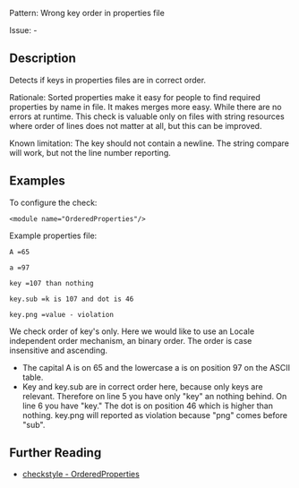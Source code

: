 Pattern: Wrong key order in properties file

Issue: -

## Description

Detects if keys in properties files are in correct order. 

Rationale: Sorted properties make it easy for people to find required properties by name in file. It makes merges more easy. While there are no errors at runtime. This check is valuable only on files with string resources where order of lines does not matter at all, but this can be improved. 

Known limitation: The key should not contain a newline. The string compare will work, but not the line number reporting. 

## Examples

To configure the check: 
       

    <module name="OrderedProperties"/>

            

Example properties file: 


    A =65

    a =97

    key =107 than nothing

    key.sub =k is 107 and dot is 46

    key.png =value - violation

            

We check order of key's only. Here we would like to use an Locale independent order mechanism, an binary order. The order is case insensitive and ascending. 

  - The capital A is on 65 and the lowercase a is on position 97 on the ASCII table. 
  - Key and key.sub are in correct order here, because only keys are relevant. Therefore on line 5 you have only "key" an nothing behind. On line 6 you have "key." The dot is on position 46 which is higher than nothing. key.png will reported as violation because "png" comes before "sub".

## Further Reading

* [checkstyle - OrderedProperties](http://checkstyle.sourceforge.net/config_misc.html)